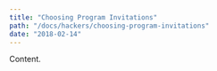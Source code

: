 ```yaml
---
title: "Choosing Program Invitations"
path: "/docs/hackers/choosing-program-invitations"
date: "2018-02-14"
---
```


Content.

